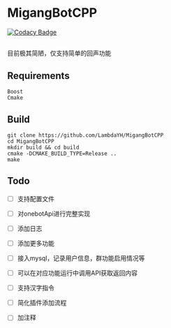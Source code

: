 # MigangBotCPP

[![Codacy Badge](https://app.codacy.com/project/badge/Grade/1e01e2e5def849ecabaf4474a575e29f)](https://www.codacy.com/gh/LambdaYH/MigangBotCPP/dashboard?utm_source=github.com&amp;utm_medium=referral&amp;utm_content=LambdaYH/MigangBotCPP&amp;utm_campaign=Badge_Grade)

## 

目前极其简陋，仅支持简单的回声功能

## Requirements

    Boost
    Cmake

## Build

    git clone https://github.com/LambdaYH/MigangBotCPP
    cd MigangBotCPP
    mkdir build && cd build
    cmake -DCMAKE_BUILD_TYPE=Release ..
    make

## Todo

-   [ ] 支持配置文件
-   [ ] 对onebotApi进行完整实现
-   [ ] 添加日志
-   [ ] 添加更多功能
-   [ ] 接入mysql，记录用户信息，群功能启用情况等
-   [ ] 可以在对应功能运行中调用API获取返回内容
-   [ ] 支持汉字指令
-   [ ] 简化插件添加流程
-   [ ] 加注释

